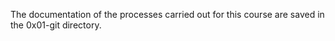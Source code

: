 The documentation of the processes carried out for this course are saved in the 0x01-git directory.
